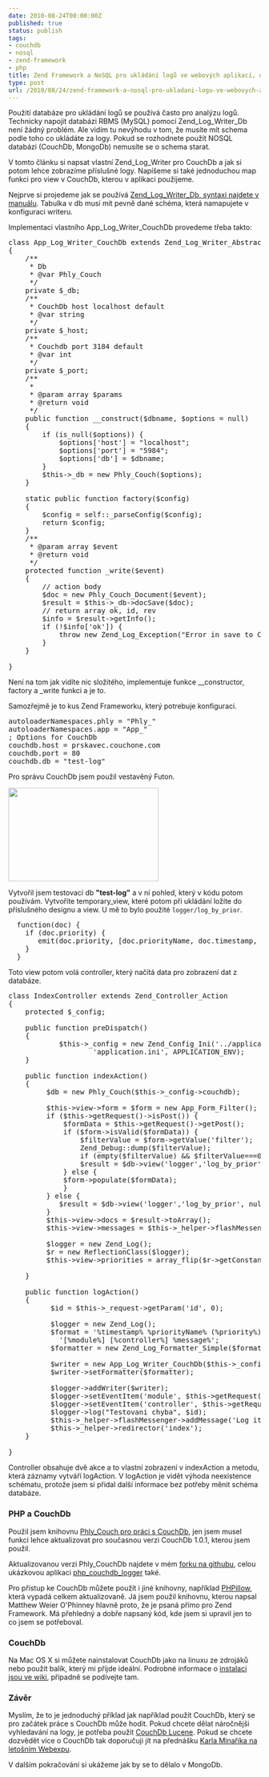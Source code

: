 ```yaml
---
date: 2010-08-24T00:00:00Z
published: true
status: publish
tags:
- couchdb
- nosql
- zend-framework
- php
title: Zend Framework a NoSQL pro ukládání logů ve webových aplikací, díl prvnío CouchDb
type: post
url: /2010/08/24/zend-framework-a-nosql-pro-ukladani-logu-ve-webovych-aplikaci-dil-1-couchdb/
---
```


Použití databáze pro ukládání logů se používá často pro analýzu logů. Technicky napojit databázi RBMS (MySQL) pomocí Zend_Log_Writer_Db není žádný problém. Ale vidím tu nevýhodu v tom, že musíte mít schema podle toho co ukládáte za logy. Pokud se rozhodnete použít NOSQL databázi (CouchDb, MongoDb) nemusíte se o schema starat.

V tomto článku si napsat vlastní Zend_Log_Writer pro CouchDb a jak si potom lehce zobrazíme příslušné logy. Napíšeme si také jednoduchou map funkci pro view v CouchDb, kterou v aplikaci použijeme.

Nejprve si projedeme jak se používá <a href="http://framework.zend.com/manual/en/zend.log.writers.html">Zend_Log_Writer_Db, syntaxi najdete v manuálu</a>. Tabulka v db musí mít pevně dané schéma, která namapujete v konfiguraci writeru.

Implementaci vlastního App_Log_Writer_CouchDb provedeme třeba takto:
<pre class="code php">class App_Log_Writer_CouchDb extends Zend_Log_Writer_Abstract
{
    /**
     * Db
     * @var Phly_Couch
     */
    private $_db;
    /**
     * CouchDb host localhost default
     * @var string
     */
    private $_host;
    /**
     * Couchdb port 3184 default
     * @var int
     */
    private $_port;
    /**
     *
     * @param array $params
     * @return void
     */
    public function __construct($dbname, $options = null)
    {
        if (is_null($options)) {
            $options['host'] = "localhost";
            $options['port'] = "5984";
            $options['db'] = $dbname;
        }
        $this-&gt;_db = new Phly_Couch($options);
    }

    static public function factory($config)
    {
        $config = self::_parseConfig($config);
        return $config;
    }
    /**
     * @param array $event
     * @return void
     */
    protected function _write($event)
    {
        // action body
        $doc = new Phly_Couch_Document($event);
        $result = $this-&gt;_db-&gt;docSave($doc);
        // return array ok, id, rev
        $info = $result-&gt;getInfo();
        if (!$info['ok']) {
            throw new Zend_Log_Exception("Error in save to CouchDb");
        }
    }

}</pre>
Není na tom jak vidíte nic složitého, implementuje funkce __constructor, factory a _write funkci a je to.

Samozřejmě je to kus Zend Frameworku, který potrebuje konfiguraci.
<pre class="code">autoloaderNamespaces.phly = "Phly_"
autoloaderNamespaces.app = "App_"
; Options for CouchDb
couchdb.host = prskavec.couchone.com
couchdb.port = 80
couchdb.db = "test-log"
</pre>
Pro správu CouchDb jsem použil vestavěný Futon.

<a href="http://blog.prskavec.net/wp-content/uploads/2010/08/Screen-shot-2010-08-22-at-8.04.37.png"><img class="aligncenter size-medium wp-image-2613" title="CouchDb" src="http://blog.prskavec.net/wp-content/uploads/2010/08/Screen-shot-2010-08-22-at-8.04.37-300x187.png" alt="" width="300" height="187" /></a>

Vytvořil jsem testovací db <strong>"test-log"</strong> a v ní pohled, který v kódu potom používám. Vytvoříte temporary_view, které potom při ukládání ložíte do příslušného designu a view. U mě to bylo použité <code>logger/log_by_prior</code>.
<pre class="jush">  function(doc) {
    if (doc.priority) {
       emit(doc.priority, [doc.priorityName, doc.timestamp, doc.message, doc.module, doc.controller]);
    }
  }
</pre>
Toto view potom volá controller, který načítá data pro zobrazení dat z databáze.
<pre class="code">class IndexController extends Zend_Controller_Action
{
    protected $_config;

    public function preDispatch()
    {
            $this-&gt;_config = new Zend_Config_Ini('../application/configs/'.
                    'application.ini', APPLICATION_ENV);
    }

    public function indexAction()
    {
         $db = new Phly_Couch($this-&gt;_config-&gt;couchdb);

         $this-&gt;view-&gt;form = $form = new App_Form_Filter();
         if ($this-&gt;getRequest()-&gt;isPost()) {
             $formData = $this-&gt;getRequest()-&gt;getPost();
             if ($form-&gt;isValid($formData)) {
                 $filterValue = $form-&gt;getValue('filter');
                 Zend_Debug::dump($filterValue);
                 if (empty($filterValue) &amp;&amp; $filterValue===0) $filterValue = null;
                 $result = $db-&gt;view('logger','log_by_prior', $filterValue, array("db"=&gt;$this-&gt;_config-&gt;couchdb-&gt;db));
             } else {
             $form-&gt;populate($formData);
             }
         } else {
            $result = $db-&gt;view('logger','log_by_prior', null, array("db"=&gt;$this-&gt;_config-&gt;couchdb-&gt;db));
         }
         $this-&gt;view-&gt;docs = $result-&gt;toArray();
         $this-&gt;view-&gt;messages = $this-&gt;_helper-&gt;flashMessenger-&gt;getMessages();

         $logger = new Zend_Log();
         $r = new ReflectionClass($logger);
         $this-&gt;view-&gt;priorities = array_flip($r-&gt;getConstants());

    }

    public function logAction()
    {
          $id = $this-&gt;_request-&gt;getParam('id', 0);  

          $logger = new Zend_Log();
          $format = '%timestamp% %priorityName% (%priority%): '.
            '[%module%] [%controller%] %message%';
          $formatter = new Zend_Log_Formatter_Simple($format);

          $writer = new App_Log_Writer_CouchDb($this-&gt;_config-&gt;couchdb-&gt;db, $this-&gt;_config-&gt;couchdb);
          $writer-&gt;setFormatter($formatter);

          $logger-&gt;addWriter($writer);
          $logger-&gt;setEventItem('module', $this-&gt;getRequest()-&gt;getModuleName());
          $logger-&gt;setEventItem('controller', $this-&gt;getRequest()-&gt;getControllerName());
          $logger-&gt;log("Testovani chyba", $id);
          $this-&gt;_helper-&gt;flashMessenger-&gt;addMessage('Log item saved');
          $this-&gt;_helper-&gt;redirector('index');
    }

}
</pre>
Controller obsahuje dvě akce a to vlastní zobrazení v indexAction a metodu, která záznamy vytváří logAction. V logAction je vidět výhoda neexistence schématu, protože jsem si přidal další informace bez potřeby měnit schéma databáze.
<h3>PHP a CouchDb</h3>
Použil jsem knihovnu <a href="http://weierophinney.net/phly/">Phly_Couch pro práci s CouchDb</a>, jen jsem musel funkci lehce aktualizovat pro současnou verzi CouchDb 1.0.1, kterou jsem použil.

Aktualizovanou verzi Phly_CouchDb najdete v mém <a href="http://github.com/abtris/phly">forku na githubu</a>, celou ukázkovou aplikaci <a href="http://github.com/abtris/phplogger-couchdb">php_couchdb_logger</a> také.

Pro přístup ke CouchDb můžete použít i jiné knihovny, například <a href="http://arbitracker.org/phpillow.html">PHPillow</a>, která vypadá celkem aktualizovaně. Já jsem použil knihovnu, kterou napsal Matthew Weier O'Phinney hlavně proto, že je psaná přímo pro Zend Framework. Má přehledný a dobře napsaný kód, kde jsem si upravil jen to co jsem se potřeboval.
<h3>CouchDb</h3>
Na Mac OS X si můžete nainstalovat CouchDb jako na linuxu ze zdrojáků nebo použít balík, který mi přijde ideální. Podrobné informace o <a href="http://wiki.apache.org/couchdb/Installation">instalaci jsou ve wiki</a>, případně se podívejte tam.
<h3>Závěr</h3>
Myslím, že to je jednoduchý příklad jak například použít CouchDb, který se pro začátek práce s CouchDb může hodit. Pokud chcete dělat náročnějši vyhledavání na logy, je potřeba použit <a href="http://github.com/rnewson/couchdb-lucene/">CouchDb Lucene</a>. Pokud se chcete dozvědět více o CouchDb tak doporučuji jít na přednášku <a href="http://webexpo.cz/prednasky/development/">Karla Minaříka na letošním Webexpu</a>.

V dalším pokračování si ukážeme jak by se to dělalo v MongoDb.
